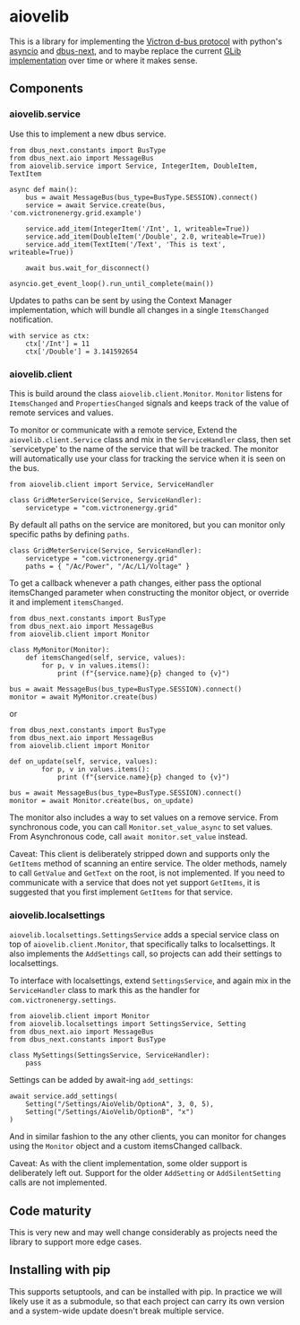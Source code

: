 # aiovelib

This is a library for implementing the [Victron d-bus protocol][1] with
python's [asyncio][2] and [dbus-next][3], and to maybe replace the current 
[GLib implementation][4] over time or where it makes sense.

## Components

### aiovelib.service

Use this to implement a new dbus service.

```
from dbus_next.constants import BusType
from dbus_next.aio import MessageBus
from aiovelib.service import Service, IntegerItem, DoubleItem, TextItem

async def main():
	bus = await MessageBus(bus_type=BusType.SESSION).connect()
	service = await Service.create(bus, 'com.victronenergy.grid.example')

	service.add_item(IntegerItem('/Int', 1, writeable=True))
	service.add_item(DoubleItem('/Double', 2.0, writeable=True))
	service.add_item(TextItem('/Text', 'This is text', writeable=True))

	await bus.wait_for_disconnect()

asyncio.get_event_loop().run_until_complete(main())

```

Updates to paths can be sent by using the Context Manager implementation,
which will bundle all changes in a single `ItemsChanged` notification.

```
with service as ctx:
	ctx['/Int'] = 11
	ctx['/Double'] = 3.141592654
```

### aiovelib.client

This is build around the class `aiovelib.client.Monitor`. `Monitor` listens
for `ItemsChanged` and `PropertiesChanged` signals and keeps track of the
value of remote services and values.

To monitor or communicate with a remote service, Extend the
`aiovelib.client.Service` class and mix in the `ServiceHandler` class, then set
`servicetype' to the name of the service that will be tracked. The monitor will
automatically use your class for tracking the service when it is seen on the
bus.

```
from aiovelib.client import Service, ServiceHandler

class GridMeterService(Service, ServiceHandler):
	servicetype = "com.victronenergy.grid"
```

By default all paths on the service are monitored, but you can monitor
only specific paths by defining `paths`.

```
class GridMeterService(Service, ServiceHandler):
	servicetype = "com.victronenergy.grid"
	paths = { "/Ac/Power", "/Ac/L1/Voltage" }
```

To get a callback whenever a path changes, either pass the optional
itemsChanged parameter when constructing the monitor object, or override it and
implement `itemsChanged`.

```
from dbus_next.constants import BusType
from dbus_next.aio import MessageBus
from aiovelib.client import Monitor

class MyMonitor(Monitor):
	def itemsChanged(self, service, values):
		for p, v in values.items():
			print (f"{service.name}{p} changed to {v}")

bus = await MessageBus(bus_type=BusType.SESSION).connect()
monitor = await MyMonitor.create(bus)
```

or

```
from dbus_next.constants import BusType
from dbus_next.aio import MessageBus
from aiovelib.client import Monitor

def on_update(self, service, values):
		for p, v in values.items():
			print (f"{service.name}{p} changed to {v}")

bus = await MessageBus(bus_type=BusType.SESSION).connect()
monitor = await Monitor.create(bus, on_update)

```

The monitor also includes a way to set values on a remove service. From
synchronous code, you can call `Monitor.set_value_async` to set values.
From Asynchronous code, call `await monitor.set_value` instead.

Caveat: This client is deliberately stripped down and supports only the
`GetItems` method of scanning an entire service. The older methods, namely
to call `GetValue` and `GetText` on the root, is not implemented. If you
need to communicate with a service that does not yet support `GetItems`, it
is suggested that you first implement `GetItems` for that service.

### aiovelib.localsettings

`aiovelib.localsettings.SettingsService` adds a special service class
on  top of `aiovelib.client.Monitor`, that specifically talks to localsettings.
It also implements the `AddSettings` call, so projects can add their settings
to localsettings.

To interface with localsettings, extend `SettingsService`, and again mix in
the `ServiceHandler` class to mark this as the handler for
`com.victronenergy.settings`.

```
from aiovelib.client import Monitor
from aiovelib.localsettings import SettingsService, Setting
from dbus_next.aio import MessageBus
from dbus_next.constants import BusType

class MySettings(SettingsService, ServiceHandler):
	pass
```

Settings can be added by await-ing `add_settings`:

```
await service.add_settings(
	Setting("/Settings/AioVelib/OptionA", 3, 0, 5),
	Setting("/Settings/AioVelib/OptionB", "x")
)
```

And in similar fashion to the any other clients, you can monitor for changes
using the `Monitor` object and a custom itemsChanged callback.

Caveat: As with the client implementation, some older support is deliberately
left out. Support for the older `AddSetting` or `AddSilentSetting` calls
are not implemented.

## Code maturity

This is very new and may well change considerably as projects need the library
to support more edge cases.

## Installing with pip

This supports setuptools, and can be installed with pip. In practice we will
likely use it as a submodule, so that each project can carry its own
version and a system-wide update doesn't break multiple service.

[1]: https://github.com/victronenergy/venus/wiki/dbus-api
[2]: https://docs.python.org/3/library/asyncio.html
[3]: https://github.com/altdesktop/python-dbus-next
[4]: https://github.com/victronenergy/velib_python/
